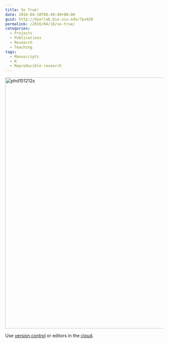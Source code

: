 ```yaml
---
title: So True!
date: 2016-04-18T08:49:49+00:00
guid: http://dyerlab.bio.vcu.edu/?p=920
permalink: /2016/04/18/so-true/
categories:
  - Projects
  - Publications
  - Research
  - Teaching
tags:
  - Manuscripts
  - R
  - Reproducible research
---
```

<img class="aligncenter wp-image-919 size-full" src="http://localhost/wordpress/wp-content/uploads/2016/04/phd101212s.gif" alt="phd101212s" width="600" height="800" />

Use [version control](http://github.com) or editors in the [cloud](http://drive.google.com).